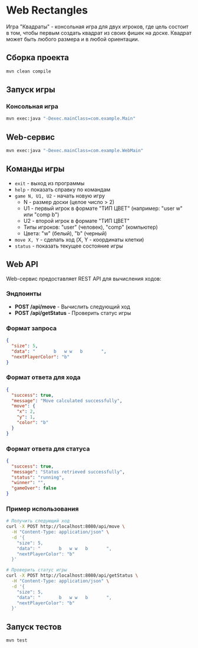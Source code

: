 # Web Rectangles

Игра "Квадраты" - консольная игра для двух игроков, где цель состоит в том, чтобы первым создать квадрат из своих фишек на доске. Квадрат может быть любого размера и в любой ориентации.

## Сборка проекта

```bash
mvn clean compile
```

## Запуск игры

###  Консольная игра
```bash
mvn exec:java "-Dexec.mainClass=com.example.Main"
```

##  Web-сервис
```bash
mvn exec:java "-Dexec.mainClass=com.example.WebMain"
```

## Команды игры

- `exit` - выход из программы
- `help` - показать справку по командам
- `game N, U1, U2` - начать новую игру
  - N - размер доски (целое число > 2)
  - U1 - первый игрок в формате "ТИП ЦВЕТ" (например: "user w" или "comp b")
  - U2 - второй игрок в формате "ТИП ЦВЕТ"
  - Типы игроков: "user" (человек), "comp" (компьютер)
  - Цвета: "w" (белый), "b" (черный)
- `move X, Y` - сделать ход (X, Y - координаты клетки)
- `status` - показать текущее состояние игры

## Web API

Web-сервис предоставляет REST API для вычисления ходов:

### Эндпоинты

- **POST /api/move** - Вычислить следующий ход
- **POST /api/getStatus** - Проверить статус игры

### Формат запроса

```json
{
  "size": 5,
  "data": "       b   w w   b       ",
  "nextPlayerColor": "b"
}
```

### Формат ответа для хода

```json
{
  "success": true,
  "message": "Move calculated successfully",
  "move": {
    "x": 2,
    "y": 1,
    "color": "b"
  }
}
```

### Формат ответа для статуса

```json
{
  "success": true,
  "message": "Status retrieved successfully",
  "status": "running",
  "winner": "",
  "gameOver": false
}
```

### Пример использования

```bash
# Получить следующий ход
curl -X POST http://localhost:8080/api/move \
  -H "Content-Type: application/json" \
  -d '{
    "size": 5,
    "data": "       b   w w   b       ",
    "nextPlayerColor": "b"
  }'

# Проверить статус игры
curl -X POST http://localhost:8080/api/getStatus \
  -H "Content-Type: application/json" \
  -d '{
    "size": 5,
    "data": "       b   w w   b       ",
    "nextPlayerColor": "b"
  }'
```

## Запуск тестов

```bash
mvn test
```
